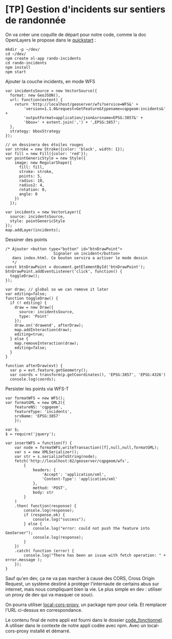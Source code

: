 # [TP] Gestion d'incidents sur sentiers de randonnée

On va créer une coquille de départ pour notre code, comme la doc OpenLayers le propose dans le [quickstart](https://openlayers.org/doc/quickstart.html) :
```
mkdir -p ~/dev/
cd ~/dev/
npm create ol-app rando-incidents
cd rando-incidents
npm install
npm start
```


Ajouter la couche incidents, en mode WFS
```
var incidentsSource = new VectorSource({
  format: new GeoJSON(),
  url: function(extent) {
    return 'http://localhost/geoserver/wfs?service=WFS&' +
        'version=1.1.0&request=GetFeature&typename=cqpgeom:incidents&' +
        'outputFormat=application/json&srsname=EPSG:3857&' +
        'bbox=' + extent.join(',') + ',EPSG:3857';
  },
  strategy: bboxStrategy
});

// on dessinera des étoiles rouges
var stroke = new Stroke({color: 'black', width: 1});
var fill = new Fill({color: 'red'});
var pointGenericStyle = new Style({
    image: new RegularShape({
      fill: fill,
      stroke: stroke,
      points: 5,
      radius: 10,
      radius2: 4,
      rotation: 0,
      angle: 0
    })
  });

var incidents = new VectorLayer({
  source: incidentsSource,
  style: pointGenericStyle
});
map.addLayer(incidents);
```

Dessiner des points
```
/* Ajouter <button type="button" id="btnDrawPoint">
                     Signaler un incident</button>
   dans index.html. Ce bouton servira a activer le mode dessin
   */
const btnDrawPoint = document.getElementById('btnDrawPoint');
btnDrawPoint.addEventListener('click', function() {
  toggleDraw();
});

var draw; // global so we can remove it later
var editing=false;
function toggleDraw() {
  if (! editing) {
    draw = new Draw({
      source: incidentsSource,
      type: 'Point'
    });
    draw.on('drawend', afterDraw);
    map.addInteraction(draw);
    editing=true;
  } else {
    map.removeInteraction(draw);
    editing=false;
  }
}

function afterDraw(evt) {
  var p = evt.feature.getGeometry();
  var coords = transform(p.getCoordinates(), 'EPSG:3857', 'EPSG:4326')
  console.log(coords);
```

Persister les points via WFS-T
```
var formatWFS = new WFS();
var formatGML = new GML2({
	featureNS: 'cqpgeom',
	featureType: 'incidents',
	srsName: 'EPSG:3857'
	});

var $;
$ = require('jquery');

var insertWFS = function(f) {
	var node = formatWFS.writeTransaction([f],null,null,formatGML);
	var s = new XMLSerializer();
	var str = s.serializeToString(node);
	fetch('http://localhost:82/geoserver/cqpgeom/wfs',
		{
			headers: {
				'Accept': 'application/xml',
				'Content-Type': 'application/xml'
			},
			method: 'POST',
			body: str
		}
	)
	.then( function(response) {
		console.log(response);
		if (response.ok) {
			console.log("success");
		} else {
			console.log("error: could not push the feature into GeoServer");
			console.log(response);
		}
	})
	.catch( function (error) {
		console.log("There has been an issue with fetch operation: " + error.message );
	});
}
```

Sauf qu'en dev, ça ne va pas marcher à cause des CORS, Cross Origin Request, un système destiné à protéger l'internaute de certains abus sur internet, mais nous compliquant bien la vie. Le plus simple en dev : utiliser un proxy de dev qui va masquer ce souci.

On pourra utiliser [local-cors-proxy](https://www.npmjs.com/package/local-cors-proxy), un package npm pour cela. Et remplacer l'URL ci-dessus en correspondance.


Le contenu final de notre appli est fourni dans le dossier [code_fonctionnel](code_fonctionnel). A utiliser dans le contexte de notre appli codée avec npm. Avec un local-cors-proxy installé et démarré.
